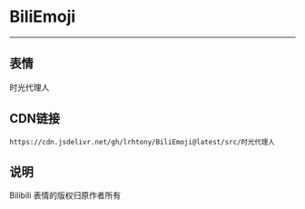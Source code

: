 
# BiliEmoji
---
## 表情
时光代理人
## CDN链接
```
https://cdn.jsdelivr.net/gh/lrhtony/BiliEmoji@latest/src/时光代理人
```
## 说明
Bilibili 表情的版权归原作者所有
